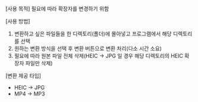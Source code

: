 [사용 목적] 필요에 따라 확장자를 변경하기 위함

[사용 방법]

1. 변환하고 싶은 파일들을 한 디렉토리(폴더)에 몰아넣고 프로그램에서 해당 디렉토리를 선택
2. 원하는 변환 방식을 선택 후 변환 버튼으로 변환 처리(다소 시간 소요)
3. 필요에 따라 원본 파일 전체 삭제(HEIC -> JPG 일 경우 해당 디렉토리의 HEIC 확장자 파일만 삭제)

[변환 제공 타입]
 - HEIC -> JPG
 - MP4 -> MP3
